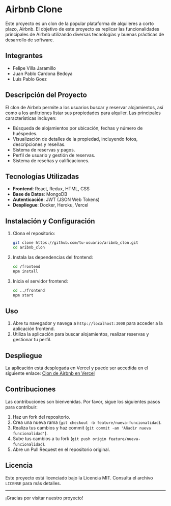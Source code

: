 # Airbnb Clone

Este proyecto es un clon de la popular plataforma de alquileres a corto plazo, Airbnb. El objetivo de este proyecto es replicar las funcionalidades principales de Airbnb utilizando diversas tecnologías y buenas prácticas de desarrollo de software.

## Integrantes

- Felipe Villa Jaramillo
- Juan Pablo Cardona Bedoya
- Luis Pablo Goez

## Descripción del Proyecto

El clon de Airbnb permite a los usuarios buscar y reservar alojamientos, así como a los anfitriones listar sus propiedades para alquiler. Las principales características incluyen:

- Búsqueda de alojamientos por ubicación, fechas y número de huéspedes.
- Visualización de detalles de la propiedad, incluyendo fotos, descripciones y reseñas.
- Sistema de reservas y pagos.
- Perfil de usuario y gestión de reservas.
- Sistema de reseñas y calificaciones.

## Tecnologías Utilizadas

- **Frontend**: React, Redux, HTML, CSS
- **Base de Datos**: MongoDB
- **Autenticación**: JWT (JSON Web Tokens)
- **Despliegue**: Docker, Heroku, Vercel

## Instalación y Configuración

1. Clona el repositorio:

   ```bash
   git clone https://github.com/tu-usuario/aribnb_clon.git
   cd aribnb_clon
   ```

2. Instala las dependencias del frontend:

   ```bash
   cd /frontend
   npm install
   ```

3. Inicia el servidor frontend:
   ```bash
   cd ../frontend
   npm start
   ```

## Uso

1. Abre tu navegador y navega a `http://localhost:3000` para acceder a la aplicación frontend.
2. Utiliza la aplicación para buscar alojamientos, realizar reservas y gestionar tu perfil.

## Despliegue

La aplicación está desplegada en Vercel y puede ser accedida en el siguiente enlace: [Clon de Airbnb en Vercel](https://clon-paradigmas-aircnc.vercel.app/)

## Contribuciones

Las contribuciones son bienvenidas. Por favor, sigue los siguientes pasos para contribuir:

1. Haz un fork del repositorio.
2. Crea una nueva rama (`git checkout -b feature/nueva-funcionalidad`).
3. Realiza tus cambios y haz commit (`git commit -am 'Añadir nueva funcionalidad'`).
4. Sube tus cambios a tu fork (`git push origin feature/nueva-funcionalidad`).
5. Abre un Pull Request en el repositorio original.

## Licencia

Este proyecto está licenciado bajo la Licencia MIT. Consulta el archivo `LICENSE` para más detalles.

---

¡Gracias por visitar nuestro proyecto!
